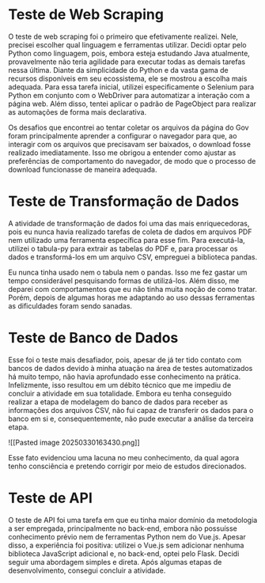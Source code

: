 # Teste de Web Scraping

O teste de web scraping foi o primeiro que efetivamente realizei. Nele, precisei escolher qual linguagem e ferramentas utilizar. Decidi optar pelo Python como linguagem, pois, embora esteja estudando Java atualmente, provavelmente não teria agilidade para executar todas as demais tarefas nessa última. Diante da simplicidade do Python e da vasta gama de recursos disponíveis em seu ecossistema, ele se mostrou a escolha mais adequada. Para essa tarefa inicial, utilizei especificamente o Selenium para Python em conjunto com o WebDriver para automatizar a interação com a página web. Além disso, tentei aplicar o padrão de PageObject para realizar as automações de forma mais declarativa.

Os desafios que encontrei ao tentar coletar os arquivos da página do Gov foram principalmente aprender a configurar o navegador para que, ao interagir com os arquivos que precisavam ser baixados, o download fosse realizado imediatamente. Isso me obrigou a entender como ajustar as preferências de comportamento do navegador, de modo que o processo de download funcionasse de maneira adequada.

# Teste de Transformação de Dados

A atividade de transformação de dados foi uma das mais enriquecedoras, pois eu nunca havia realizado tarefas de coleta de dados em arquivos PDF nem utilizado uma ferramenta específica para esse fim. Para executá-la, utilizei o tabula-py para extrair as tabelas do PDF e, para processar os dados e transformá-los em um arquivo CSV, empreguei a biblioteca pandas.

Eu nunca tinha usado nem o tabula nem o pandas. Isso me fez gastar um tempo considerável pesquisando formas de utilizá-los. Além disso, me deparei com comportamentos que eu não tinha muita noção de como tratar. Porém, depois de algumas horas me adaptando ao uso dessas ferramentas as dificuldades foram sendo sanadas.

# Teste de Banco de Dados

Esse foi o teste mais desafiador, pois, apesar de já ter tido contato com bancos de dados devido à minha atuação na área de testes automatizados há muito tempo, não havia aprofundado esse conhecimento na prática. Infelizmente, isso resultou em um débito técnico que me impediu de concluir a atividade em sua totalidade. Embora eu tenha conseguido realizar a etapa de modelagem do banco de dados para receber as informações dos arquivos CSV, não fui capaz de transferir os dados para o banco em si e, consequentemente, não pude executar a análise da terceira etapa.

![[Pasted image 20250330163430.png]]


Esse fato evidenciou uma lacuna no meu conhecimento, da qual agora tenho consciência e pretendo corrigir por meio de estudos direcionados.

# Teste de API

O teste de API foi uma tarefa em que eu tinha maior domínio da metodologia a ser empregada, principalmente no back-end, embora não possuísse conhecimento prévio nem de ferramentas Python nem do Vue.js. Apesar disso, a experiência foi positiva: utilizei o Vue.js sem adicionar nenhuma biblioteca JavaScript adicional e, no back-end, optei pelo Flask. Decidi seguir uma abordagem simples e direta. Após algumas etapas de desenvolvimento, consegui concluir a atividade.